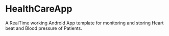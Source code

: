 # HealthCareApp
A RealTime working Android App template for monitoring and storing Heart beat and Blood pressure of Patients. 

